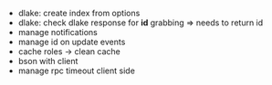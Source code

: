 - dlake: create index from options
- dlake: check dlake response for __id__ grabbing => needs to return id
- manage notifications
- manage id on update events
- cache roles -> clean cache
- bson with client
- manage rpc timeout client side
